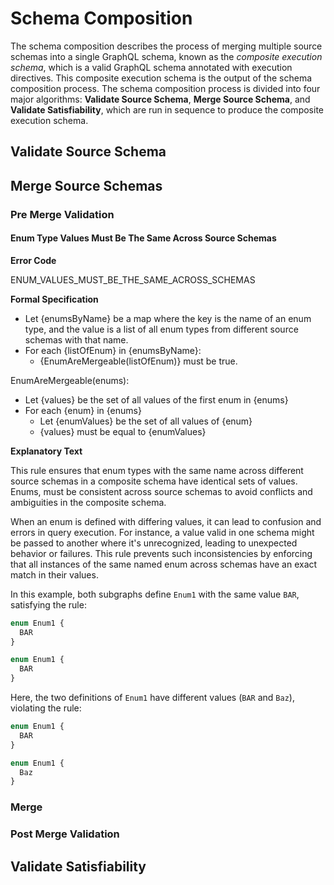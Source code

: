 # Schema Composition

The schema composition describes the process of merging multiple source schemas
into a single GraphQL schema, known as the _composite execution schema_, which
is a valid GraphQL schema annotated with execution directives. This composite
execution schema is the output of the schema composition process. The schema
composition process is divided into four major algorithms: **Validate Source
Schema**, **Merge Source Schema**, and **Validate Satisfiability**, which are
run in sequence to produce the composite execution schema.

## Validate Source Schema

## Merge Source Schemas

### Pre Merge Validation

#### Enum Type Values Must Be The Same Across Source Schemas

**Error Code**

ENUM_VALUES_MUST_BE_THE_SAME_ACROSS_SCHEMAS

**Formal Specification**

- Let {enumsByName} be a map where the key is the name of an enum type, and the value is a list of all enum types from different source schemas with that name.
- For each {listOfEnum} in {enumsByName}:
  - {EnumAreMergeable(listOfEnum)} must be true.

EnumAreMergeable(enums):

- Let {values} be the set of all values of the first enum in {enums}
- For each {enum} in {enums}
  - Let {enumValues} be the set of all values of {enum}
  - {values} must be equal to {enumValues}

**Explanatory Text**

This rule ensures that enum types with the same name across different source schemas in a composite schema have identical sets of values. 
Enums, must be consistent across source schemas to avoid conflicts and ambiguities in the composite schema.

When an enum is defined with differing values, it can lead to confusion and errors in query execution. 
For instance, a value valid in one schema might be passed to another where it's unrecognized, leading to unexpected behavior or failures. 
This rule prevents such inconsistencies by enforcing that all instances of the same named enum across schemas have an exact match in their values.

In this example, both subgraphs define `Enum1` with the same value `BAR`, satisfying the rule:

```graphql example
enum Enum1 {
  BAR
}

enum Enum1 {
  BAR
}
```

Here, the two definitions of `Enum1` have different values (`BAR` and `Baz`), violating the rule:

```graphql counter-example
enum Enum1 {
  BAR
}

enum Enum1 {
  Baz
}
```

### Merge

### Post Merge Validation

## Validate Satisfiability
